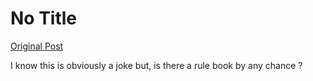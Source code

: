 # No Title

[Original Post](https://discourse.onlinedegree.iitm.ac.in/t/172254/3)

<p>I know this is obviously a joke but, is there a rule book by any chance ?</p>